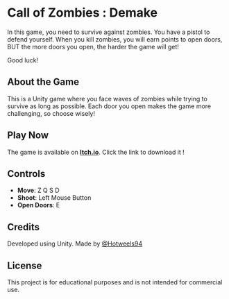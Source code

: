 # Call of Zombies : Demake  

In this game, you need to survive against zombies. You have a pistol to defend yourself. When you kill zombies, you will earn points to open doors, BUT the more doors you open, the harder the game will get!  

Good luck!  

## About the Game  
This is a Unity game where you face waves of zombies while trying to survive as long as possible. Each door you open makes the game more challenging, so choose wisely!  

## Play Now  
The game is available on **[Itch.io](https://hotweels94.itch.io/call-of-zombie-demake)**. Click the link to download it !  

## Controls  
- **Move**: Z Q S D  
- **Shoot**: Left Mouse Button  
- **Open Doors**: E    

## Credits  
Developed using Unity.
Made by [@Hotweels94](https://github.com/Hotweels94)
## License  
This project is for educational purposes and is not intended for commercial use.  

